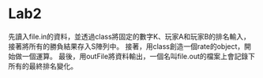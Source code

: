 # Lab2
先讀入file.in的資料，並透過class將固定的數字K、玩家A和玩家B的排名輸入，接著將所有的勝負結果存入S陣列中。
接著，用class創造一個rate的object，開始做一個運算。
最後，用outFile將資料輸出，一個名叫file.out的檔案上會記錄下所有的最終排名變化。
